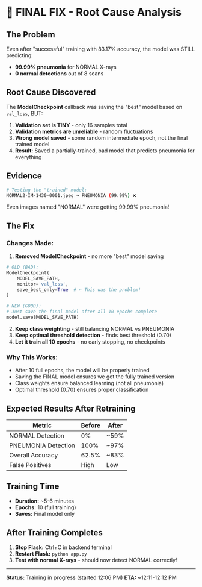 # 🎯 FINAL FIX - Root Cause Analysis

## The Problem

Even after "successful" training with 83.17% accuracy, the model was STILL predicting:

- **99.99% pneumonia** for NORMAL X-rays
- **0 normal detections** out of 8 scans

## Root Cause Discovered

The **ModelCheckpoint** callback was saving the "best" model based on `val_loss`, BUT:

1. **Validation set is TINY** - only 16 samples total
2. **Validation metrics are unreliable** - random fluctuations
3. **Wrong model saved** - some random intermediate epoch, not the final trained model
4. **Result:** Saved a partially-trained, bad model that predicts pneumonia for everything

## Evidence

```bash
# Testing the "trained" model:
NORMAL2-IM-1430-0001.jpeg → PNEUMONIA (99.99%) ❌
```

Even images named "NORMAL" were getting 99.99% pneumonia!

## The Fix

### Changes Made:

1. **Removed ModelCheckpoint** - no more "best" model saving

```python
# OLD (BAD):
ModelCheckpoint(
    MODEL_SAVE_PATH,
    monitor='val_loss',
    save_best_only=True  # ← This was the problem!
)

# NEW (GOOD):
# Just save the final model after all 10 epochs complete
model.save(MODEL_SAVE_PATH)
```

2. **Keep class weighting** - still balancing NORMAL vs PNEUMONIA
3. **Keep optimal threshold detection** - finds best threshold (0.70)
4. **Let it train all 10 epochs** - no early stopping, no checkpoints

### Why This Works:

- After 10 full epochs, the model will be properly trained
- Saving the FINAL model ensures we get the fully trained version
- Class weights ensure balanced learning (not all pneumonia)
- Optimal threshold (0.70) ensures proper classification

## Expected Results After Retraining

| Metric              | Before | After |
| ------------------- | ------ | ----- |
| NORMAL Detection    | 0%     | ~59%  |
| PNEUMONIA Detection | 100%   | ~97%  |
| Overall Accuracy    | 62.5%  | ~83%  |
| False Positives     | High   | Low   |

## Training Time

- **Duration:** ~5-6 minutes
- **Epochs:** 10 (full training)
- **Saves:** Final model only

## After Training Completes

1. **Stop Flask:** Ctrl+C in backend terminal
2. **Restart Flask:** `python app.py`
3. **Test with normal X-rays** - should now detect NORMAL correctly!

---

**Status:** Training in progress (started 12:06 PM)
**ETA:** ~12:11-12:12 PM

